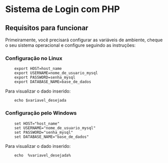 # Sistema de Login com PHP

## Requisitos para funcionar

Primeiramente, você precisará configurar as variáveis de ambiente, cheque o seu sistema operacional e configure seguindo as instruções:

### Configuração no Linux

```
    export HOST=host_name
    export USERNAME=nome_de_usuario_mysql 
    export PASSWORD=senha_mysql
    export DATABASE_NAME=base_de_dados
```

Para visualizar o dado inserido:

``` 
    echo $variavel_desejada 
```

### Configuração pelo Windows

```
    set HOST="host_name"
    set USERNAME="nome_de_usuario_mysql"
    set PASSWORD="senha_mysql"
    set DATABASE_NAME="base_de_dados"
```

Para visualizar o dado inserido:

``` 
    echo  %variavel_desejada%
```